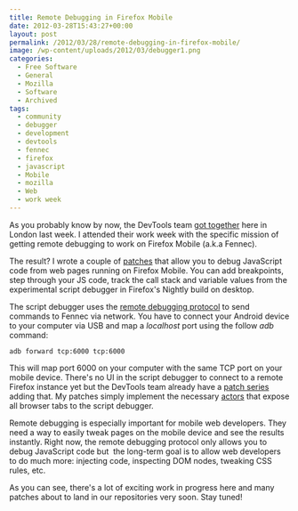 ```yaml
---
title: Remote Debugging in Firefox Mobile
date: 2012-03-28T15:43:27+00:00
layout: post
permalink: /2012/03/28/remote-debugging-in-firefox-mobile/
image: /wp-content/uploads/2012/03/debugger1.png
categories:
  - Free Software
  - General
  - Mozilla
  - Software
  - Archived
tags:
  - community
  - debugger
  - development
  - devtools
  - fennec
  - firefox
  - javascript
  - Mobile
  - mozilla
  - Web
  - work week
---
```

As you probably know by now, the DevTools team [got
together](http://antennasoft.net/robcee/2012/03/26/firefox-devtools-team-in-london/)
here in London last week. I attended their work week with the specific mission
of getting remote debugging to work on Firefox Mobile (a.k.a Fennec).

The result? I wrote a couple of
[patches](https://bugzilla.mozilla.org/show_bug.cgi?id=739966) that allow you
to debug JavaScript code from web pages running on Firefox Mobile. You can add
breakpoints, step through your JS code, track the call stack and variable
values from the experimental script debugger in Firefox's Nightly build on
desktop.

The script debugger uses the [remote debugging
protocol](https://wiki.mozilla.org/Remote_Debugging_Protocol) to send commands
to Fennec via network. You have to connect your Android device to your computer
via USB and map a _localhost_ port using the follow _adb_ command:

```
adb forward tcp:6000 tcp:6000
```

This will map port 6000 on your computer with the same TCP port on your mobile
device. There's no UI in the script debugger to connect to a remote Firefox
instance yet but the DevTools team already have a [patch
series](http://hg.mozilla.org/users/rcampbell_mozilla.com/remote-debug) adding
that. My patches simply implement the necessary
[actors](https://wiki.mozilla.org/Remote_Debugging_Protocol#Actors) that expose
all browser tabs to the script debugger.

Remote debugging is especially important for mobile web developers. They need a
way to easily tweak pages on the mobile device and see the results instantly.
Right now, the remote debugging protocol only allows you to debug JavaScript
code but  the long-term goal is to allow web developers to do much more:
injecting code, inspecting DOM nodes, tweaking CSS rules, etc.

As you can see, there's a lot of exciting work in progress here and many
patches about to land in our repositories very soon. Stay tuned!
